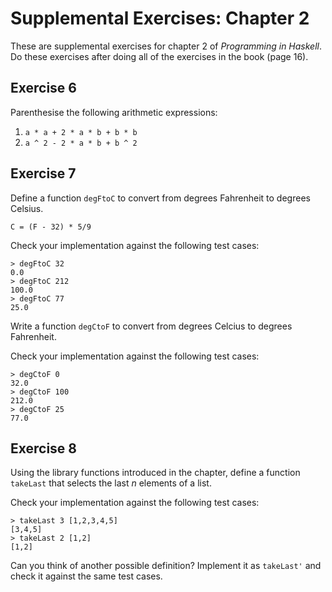 Supplemental Exercises: Chapter 2
=================================

These are supplemental exercises for chapter 2 of _Programming in Haskell_.
Do these exercises after doing all of the exercises in the book (page 16).

Exercise 6
----------

Parenthesise the following arithmetic expressions:

1. `a * a + 2 * a * b + b * b`
2. `a ^ 2 - 2 * a * b + b ^ 2`

Exercise 7
----------

Define a function `degFtoC` to convert from degrees Fahrenheit to degrees
Celsius.

    C = (F - 32) * 5/9

Check your implementation against the following test cases:

    > degFtoC 32
    0.0
    > degFtoC 212
    100.0
    > degFtoC 77
    25.0

Write a function `degCtoF` to convert from degrees Celcius to degrees
Fahrenheit.

Check your implementation against the following test cases:

    > degCtoF 0
    32.0
    > degCtoF 100
    212.0
    > degCtoF 25
    77.0

Exercise 8
----------

Using the library functions introduced in the chapter, define a function
`takeLast` that selects the last *n* elements of a list.

Check your implementation against the following test cases:

    > takeLast 3 [1,2,3,4,5]
    [3,4,5]
    > takeLast 2 [1,2]
    [1,2]

Can you think of another possible definition?  Implement it as `takeLast'` and
check it against the same test cases.
